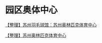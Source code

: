 # 园区奥体中心

[【整理】苏州羽毛球馆：苏州奥林匹克体育中心](http://www.crifan.com/suzhou_badminton_court_szosc_olympic_sports_center)

[【整理】苏州奥林匹克体育中心](http://www.crifan.com/summary_szosc_suzhou_olympic_sports_center)

